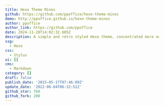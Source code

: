 ```yaml
---
title: Hexo Theme Minos
github: https://github.com/ppoffice/hexo-theme-minos
demo: http://ppoffice.github.io/hexo-theme-minos
author: ppoffice
author_link: https://github.com/ppoffice
date: 2024-11-28T14:02:32.605Z
description: A simple and retro styled Hexo theme, concentrated more on your ideas.
ssg:
  - Hexo
css:
  - Stylus
ui: []
cms:
  - Markdown
category: []
draft: false
publish_date: '2015-05-17T07:46:09Z'
update_date: '2022-06-04T06:32:51Z'
github_star: 768
github_fork: 200
---
```

